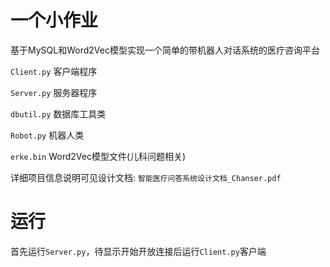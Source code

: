 # 一个小作业
基于MySQL和Word2Vec模型实现一个简单的带机器人对话系统的医疗咨询平台

`Client.py` 客户端程序

`Server.py` 服务器程序

`dbutil.py` 数据库工具类

`Robot.py` 机器人类

`erke.bin` Word2Vec模型文件(儿科问题相关)

详细项目信息说明可见设计文档: `智能医疗问答系统设计文档_Chanser.pdf`

# 运行
首先运行`Server.py`，待显示开始开放连接后运行`Client.py`客户端
